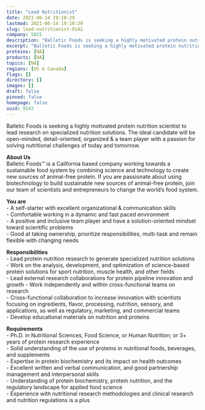 ```yaml
---
title: "Lead Nutritionist"
date: 2021-06-14 19:10:29
lastmod: 2021-06-14 19:10:29
slug: lead-nutritionist-9142
company: 5825
description: "Balletic Foods is seeking a highly motivated protein nutrition scientist to lead research on specialized nutrition solutions. The ideal candidate will be open-minded, detail-oriented, organized & a team player with a passion for solving nutritional challenges of today and tomorrow."
excerpt: "Balletic Foods is seeking a highly motivated protein nutrition scientist to lead research on specialized nutrition solutions. The ideal candidate will be open-minded, detail-oriented, organized & a team player with a passion for solving nutritional challenges of today and tomorrow."
proteins: [NA]
products: [NA]
topics: [NA]
regions: [US & Canada]
flags: []
directory: []
images: []
draft: false
pinned: false
homepage: false
uuid: 9142
---
```

<p>Balletic Foods is seeking a highly motivated protein nutrition scientist to lead research on specialized nutrition solutions. The ideal candidate will be open-minded, detail-oriented, organized & a team player with a passion for solving nutritional challenges of today and tomorrow.</p>
<p><strong>About Us </strong><br />
Balletic Foods™ is a California based company working towards a sustainable food system by combining science and technology to create new sources of animal-free protein. If you are passionate about using biotechnology to build sustainable new sources of animal-free protein, join our team of scientists and entrepreneurs to change the world’s food system.</p>
<p><strong>You are </strong><br />
- A self-starter with excellent organizational & communication skills<br />
- Comfortable working in a dynamic and fast paced environment<br />
- A positive and inclusive team player and have a solution-oriented mindset toward scientific problems<br />
- Good at taking ownership, prioritize responsibilities, multi-task and remain flexible with changing needs</p>
<p><strong>Responsibilities</strong><br />
- Lead protein nutrition research to generate specialized nutrition solutions<br />
- Work on the analysis, development, and optimization of science-based protein solutions for sport nutrition, muscle health, and other fields<br />
- Lead external research collaborations for protein pipeline innovation and growth - Work independently and within cross-functional teams on research<br />
- Cross-functional collaboration to increase innovation with scientists focusing on ingredients, flavor, processing, nutrition, sensory, and applications, as well as regulatory, marketing, and commercial teams<br />
- Develop educational materials on nutrition and proteins</p>
<p><strong>Requirements </strong><br />
- Ph.D. in Nutritional Sciences, Food Science, or Human Nutrition; or 3+ years of protein research experience<br />
- Solid understanding of the use of proteins in nutritional foods, beverages, and supplements<br />
- Expertise in protein biochemistry and its impact on health outcomes<br />
- Excellent written and verbal communication, and good partnership management and interpersonal skills<br />
- Understanding of protein biochemistry, protein nutrition, and the regulatory landscape for applied food science<br />
- Experience with nutritional research methodologies and clinical research and nutrition regulations is a plus</p>
